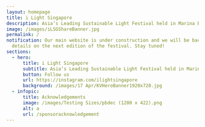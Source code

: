 ```yaml
---
layout: homepage
title: i Light Singapore
description: Asia’s Leading Sustainable Light Festival held in Marina Bay
image: /images/iLSGShareBanner.jpg
permalink: /
notification: Our main website is under construction and we will be back with
  details on the next edition of the festival. Stay tuned!
sections:
  - hero:
      title: i Light Singapore
      subtitle: Asia’s Leading Sustainable Light Festival held in Marina Bay
      button: Follow us
      url: https://instagram.com/ilightsingapore
      background: /images/17 Apr/KVHeroBanner1920x720.jpg
  - infopic:
      title: Acknowledgements
      image: /images/Testing Sizes/pbdec (1200 x 422).png
      alt: a
      url: /sponsoracknowledgement
---
```

